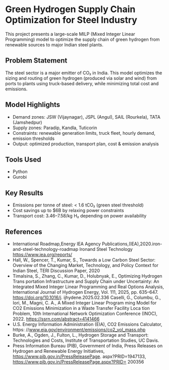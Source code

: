 # Green Hydrogen Supply Chain Optimization for Steel Industry

This project presents a large-scale MILP (Mixed Integer Linear Programming) model to optimize the supply chain of green hydrogen from renewable sources to major Indian steel plants.

##  Problem Statement
The steel sector is a major emitter of CO₂ in India. This model optimizes the sizing and routing of green hydrogen (produced via solar and wind) from ports to plants using truck-based delivery, while minimizing total cost and emissions.

##  Model Highlights
- Demand zones: JSW (Vijaynagar), JSPL (Angul), SAIL (Rourkela), TATA (Jamshedpur)
- Supply zones: Paradip, Kandla, Tuticorin
- Constraints: renewable generation limits, truck fleet, hourly demand, emission thresholds
- Output: optimized production, transport plan, cost & emission analysis

##  Tools Used
- Python   
- Gurobi  

##  Key Results
- Emissions per tonne of steel: < 1.6 tCO₂ (green steel threshold)
- Cost savings up to $6B by relaxing power constraints
- Transport cost: $3.46–$7.58/kg H₂ depending on power availability

##  References
- International Roadmap,Energy IEA Agency Publications,(IEA),2020.iron-and-steel-technology-roadmap Ironand Steel Technology https://www.iea.org/reports/
- Hall, W., Spencer, T., Kumar, S., Towards a Low Carbon Steel Sector: Overview of the
 Changing Market, Technology, and Policy Context for Indian Steel, TERI Discussion
 Paper, 2020
- Timalsina, S., Zhang, C., Kumar, D., Holubnyak, E., Optimizing Hydrogen Trans
portation Infrastructure and Supply Chain under Uncertainty: An Integrated Mixed
 Integer Linear Programming and Real Options Analysis, International Journal of
 Hydrogen Energy, Vol. 111, 2025, pp. 635–647. https://doi.org/10.1016/j.
 ijhydene.2025.02.336
Caselli, G., Columbu, G., Iori, M., Magni, C. A., A Mixed Integer Linear Program
ming Model for CO2 Emissions Minimization in a Waste Transfer Facility Loca
tion Problem, 10th International Network Optimization Conference (INOC), 2022.
 https://ssrn.com/abstract=4141466
- U.S. Energy Information Administration (EIA), CO2 Emissions Calculator, https:
 //www.eia.gov/environment/emissions/co2_vol_mass.php
- Burke, A., Ogden, J., Fulton, L., Hydrogen Storage and Transport: Technologies and
 Costs, Institute of Transportation Studies, UC Davis.
- Press Information Bureau (PIB), Government of India, Press Releases on Hydrogen
 and Renewable Energy Initiatives, https://www.pib.gov.in/PressReleasePage.
 aspx?PRID=1947133, https://www.pib.gov.in/PressReleasePage.aspx?PRID=
 200356 

 

 
 
 


